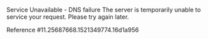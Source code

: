 Service Unavailable - DNS failure The server is temporarily unable to service your request. Please try again later.

Reference #11.25687668.1521349774.16d1a956